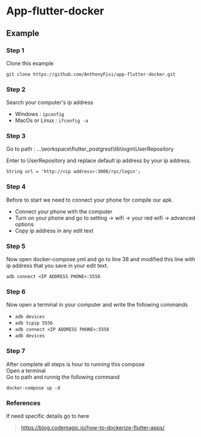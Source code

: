# App-flutter-docker

## Example

### Step 1

Clone this example 

```
git clone https://github.com/AnthonyFisi/app-flutter-docker.git

```

### Step 2

Search your computer's ip address 

- Windows : ```ipconfig```
- MacOs or Linux : ```ifconfig -a ```

### Step 3

Go to path : ...\workspace\flutter_postgrest\lib\login\UserRepository

Enter to UserRepository and replace default ip address by your ip address.

```
String url = 'http://<ip address>:3000/rpc/login';

```
### Step 4

Before to start we need to connect your phone for compile our apk.
- Connect your phone with the computer
- Turn on your phone and go to setting -> wifi -> your red wifi -> advanced options
- Copy ip address in any edit text

### Step 5

Now open docker-compose.yml and go to line 38 and modified this line with ip address that you save in your edit text.

```
adb connect <IP ADDRESS PHONE>:5556
```

### Step 6

Now open a terminal in your computer and write the following commands
- ``` adb devices ```
- ``` adb tcpip 5556 ```
- ``` adb connect <IP ADDRESS PHONE>:5556 ```
- ``` adb devices ```

### Step 7 
<p>After complete all steps is hour to running this compose <br>
Open a terminal <br>
Go to path and runnig the following command </p>
 
 ``` 
 docker-compose up -d
 ```

### References
If need specific details go to here
 > https://blog.codemagic.io/how-to-dockerize-flutter-apps/


